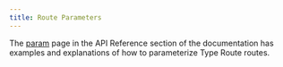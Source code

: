 ```yaml
---
title: Route Parameters
---
```


The [param](../api-reference/parameter-definition/param.md) page in the API Reference section of the documentation has examples and explanations of how to parameterize Type Route routes.
